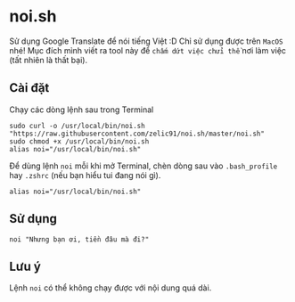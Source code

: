 # noi.sh
Sử dụng Google Translate để nói tiếng Việt :D Chỉ sử dụng được trên `MacOS` nhé! Mục đích mình viết ra tool này để `chấm dứt việc chửi thề` nơi làm việc (tất nhiên là thất bại).

Cài đặt
------

Chạy các dòng lệnh sau trong Terminal

```
sudo curl -o /usr/local/bin/noi.sh "https://raw.githubusercontent.com/zelic91/noi.sh/master/noi.sh"
sudo chmod +x /usr/local/bin/noi.sh
alias noi="/usr/local/bin/noi.sh"
```

Để dùng lệnh `noi` mỗi khi mở Terminal, chèn dòng sau vào `.bash_profile` hay `.zshrc` (nếu bạn hiểu tui đang nói gì).

```
alias noi="/usr/local/bin/noi.sh"
```

Sử dụng
------

```
noi "Nhưng bạn ơi, tiền đâu mà đi?"
```

Lưu ý
------

Lệnh `noi` có thể không chạy được với nội dung quá dài.
